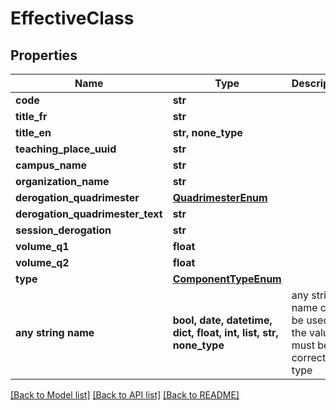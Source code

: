 # EffectiveClass


## Properties
Name | Type | Description | Notes
------------ | ------------- | ------------- | -------------
**code** | **str** |  | [optional] 
**title_fr** | **str** |  | [optional] 
**title_en** | **str, none_type** |  | [optional] 
**teaching_place_uuid** | **str** |  | [optional] 
**campus_name** | **str** |  | [optional] 
**organization_name** | **str** |  | [optional] 
**derogation_quadrimester** | [**QuadrimesterEnum**](QuadrimesterEnum.md) |  | [optional] 
**derogation_quadrimester_text** | **str** |  | [optional] 
**session_derogation** | **str** |  | [optional] 
**volume_q1** | **float** |  | [optional] 
**volume_q2** | **float** |  | [optional] 
**type** | [**ComponentTypeEnum**](ComponentTypeEnum.md) |  | [optional] 
**any string name** | **bool, date, datetime, dict, float, int, list, str, none_type** | any string name can be used but the value must be the correct type | [optional]

[[Back to Model list]](../README.md#documentation-for-models) [[Back to API list]](../README.md#documentation-for-api-endpoints) [[Back to README]](../README.md)


